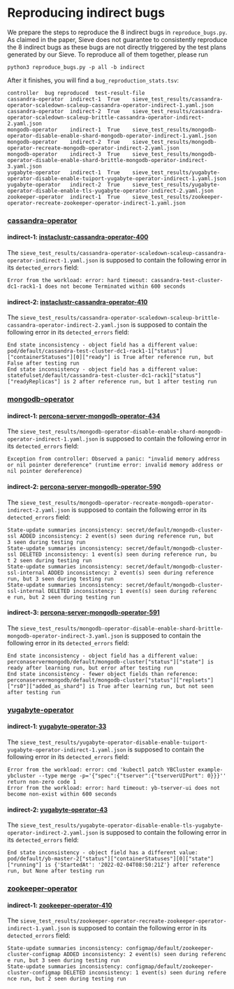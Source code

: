 # Reproducing indirect bugs

We prepare the steps to reproduce the 8 indirect bugs in `reproduce_bugs.py`.
As claimed in the paper, Sieve does not guarantee to consistently reproduce the 8 indirect bugs as these bugs are not directly triggered by the test plans generated by our Sieve.
To reproduce all of them together, please run
```
python3 reproduce_bugs.py -p all -b indirect
```
After it finishes, you will find a `bug_reproduction_stats.tsv`:
```
controller	bug	reproduced	test-result-file
cassandra-operator	indirect-1	True	sieve_test_results/cassandra-operator-scaledown-scaleup-cassandra-operator-indirect-1.yaml.json
cassandra-operator	indirect-2	True	sieve_test_results/cassandra-operator-scaledown-scaleup-brittle-cassandra-operator-indirect-2.yaml.json
mongodb-operator	indirect-1	True	sieve_test_results/mongodb-operator-disable-enable-shard-mongodb-operator-indirect-1.yaml.json
mongodb-operator	indirect-2	True	sieve_test_results/mongodb-operator-recreate-mongodb-operator-indirect-2.yaml.json
mongodb-operator	indirect-3	True	sieve_test_results/mongodb-operator-disable-enable-shard-brittle-mongodb-operator-indirect-3.yaml.json
yugabyte-operator	indirect-1	True	sieve_test_results/yugabyte-operator-disable-enable-tuiport-yugabyte-operator-indirect-1.yaml.json
yugabyte-operator	indirect-2	True	sieve_test_results/yugabyte-operator-disable-enable-tls-yugabyte-operator-indirect-2.yaml.json
zookeeper-operator	indirect-1	True	sieve_test_results/zookeeper-operator-recreate-zookeeper-operator-indirect-1.yaml.json
```

### [cassandra-operator](https://github.com/instaclustr/cassandra-operator)

#### indirect-1: [instaclustr-cassandra-operator-400](https://github.com/instaclustr/cassandra-operator/issues/400)
The `sieve_test_results/cassandra-operator-scaledown-scaleup-cassandra-operator-indirect-1.yaml.json` is supposed to contain the following error in its `detected_errors` field:
```
Error from the workload: error: hard timeout: cassandra-test-cluster-dc1-rack1-1 does not become Terminated within 600 seconds
```

#### indirect-2: [instaclustr-cassandra-operator-410](https://github.com/instaclustr/cassandra-operator/issues/410)
The `sieve_test_results/cassandra-operator-scaledown-scaleup-brittle-cassandra-operator-indirect-2.yaml.json` is supposed to contain the following error in its `detected_errors` field:
```
End state inconsistency - object field has a different value: pod/default/cassandra-test-cluster-dc1-rack1-1["status"]["containerStatuses"][0]["ready"] is True after reference run, but False after testing run
End state inconsistency - object field has a different value: statefulset/default/cassandra-test-cluster-dc1-rack1["status"]["readyReplicas"] is 2 after reference run, but 1 after testing run
```

### [mongodb-operator](https://github.com/percona/percona-server-mongodb-operator)

#### indirect-1: [percona-server-mongodb-operator-434](https://jira.percona.com/browse/K8SPSMDB-434)
The `sieve_test_results/mongodb-operator-disable-enable-shard-mongodb-operator-indirect-1.yaml.json` is supposed to contain the following error in its `detected_errors` field:
```
Exception from controller: Observed a panic: "invalid memory address or nil pointer dereference" (runtime error: invalid memory address or nil pointer dereference)
```

#### indirect-2: [percona-server-mongodb-operator-590](https://jira.percona.com/browse/K8SPSMDB-590)
The `sieve_test_results/mongodb-operator-recreate-mongodb-operator-indirect-2.yaml.json` is supposed to contain the following error in its `detected_errors` field:
```
State-update summaries inconsistency: secret/default/mongodb-cluster-ssl ADDED inconsistency: 2 event(s) seen during reference run, but 
3 seen during testing run                                                                                                               
State-update summaries inconsistency: secret/default/mongodb-cluster-ssl DELETED inconsistency: 1 event(s) seen during reference run, bu
t 2 seen during testing run                                                                                                             
State-update summaries inconsistency: secret/default/mongodb-cluster-ssl-internal ADDED inconsistency: 2 event(s) seen during reference 
run, but 3 seen during testing run                                                                                                      
State-update summaries inconsistency: secret/default/mongodb-cluster-ssl-internal DELETED inconsistency: 1 event(s) seen during referenc
e run, but 2 seen during testing run
```

#### indirect-3: [percona-server-mongodb-operator-591](https://jira.percona.com/browse/K8SPSMDB-591)
The `sieve_test_results/mongodb-operator-disable-enable-shard-brittle-mongodb-operator-indirect-3.yaml.json` is supposed to contain the following error in its `detected_errors` field:
```
End state inconsistency - object field has a different value: perconaservermongodb/default/mongodb-cluster["status"]["state"] is ready after learning run, but error after testing run
End state inconsistency - fewer object fields than reference: perconaservermongodb/default/mongodb-cluster["status"]["replsets"]["rs0"]["added_as_shard"] is True after learning run, but not seen after testing run
```

### [yugabyte-operator](https://github.com/yugabyte/yugabyte-operator)

#### indirect-1: [yugabyte-operator-33](https://github.com/yugabyte/yugabyte-operator/issues/33)
The `sieve_test_results/yugabyte-operator-disable-enable-tuiport-yugabyte-operator-indirect-1.yaml.json` is supposed to contain the following error in its `detected_errors` field:
```
Error from the workload: error: cmd 'kubectl patch YBCluster example-ybcluster --type merge -p='{"spec":{"tserver":{"tserverUIPort": 0}}}'' return non-zero code 1
Error from the workload: error: hard timeout: yb-tserver-ui does not become non-exist within 600 seconds
```

#### indirect-2: [yugabyte-operator-43](https://github.com/yugabyte/yugabyte-operator/issues/43)
The `sieve_test_results/yugabyte-operator-disable-enable-tls-yugabyte-operator-indirect-2.yaml.json` is supposed to contain the following error in its `detected_errors` field:
```
End state inconsistency - object field has a different value: pod/default/yb-master-2["status"]["containerStatuses"][0]["state"]["running"] is {'StartedAt': '2022-02-04T08:50:21Z'} after reference run, but None after testing run
```

### [zookeeper-operator](https://github.com/pravega/zookeeper-operator)

#### indirect-1: [zookeeper-operator-410](https://github.com/pravega/zookeeper-operator/issues/410)
The `sieve_test_results/zookeeper-operator-recreate-zookeeper-operator-indirect-1.yaml.json` is supposed to contain the following error in its `detected_errors` field:
```
State-update summaries inconsistency: configmap/default/zookeeper-cluster-configmap ADDED inconsistency: 2 event(s) seen during referenc
e run, but 3 seen during testing run                                                                                                    
State-update summaries inconsistency: configmap/default/zookeeper-cluster-configmap DELETED inconsistency: 1 event(s) seen during refere
nce run, but 2 seen during testing run
```
